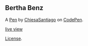 Bertha Benz
-----------


A [Pen](https://codepen.io/chiesasantiago/pen/GRyaJoz) by [ChiesaSantiago](https://codepen.io/chiesasantiago) on [CodePen](https://codepen.io).

[live view](https://codepen.io/chiesasantiago/full/GRyaJoz)

[License](https://codepen.io/license/pen/GRyaJoz).
